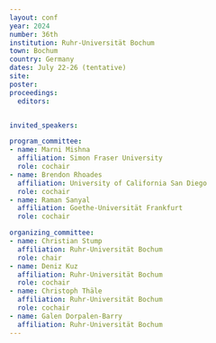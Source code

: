 ```yaml
---
layout: conf
year: 2024
number: 36th
institution: Ruhr-Universität Bochum
town: Bochum
country: Germany
dates: July 22-26 (tentative)
site:
poster:
proceedings:
  editors:


invited_speakers:

program_committee:
- name: Marni Mishna
  affiliation: Simon Fraser University
  role: cochair
- name: Brendon Rhoades
  affiliation: University of California San Diego
  role: cochair
- name: Raman Sanyal
  affiliation: Goethe-Universität Frankfurt
  role: cochair

organizing_committee:
- name: Christian Stump
  affiliation: Ruhr-Universität Bochum
  role: chair
- name: Deniz Kuz
  affiliation: Ruhr-Universität Bochum
  role: cochair
- name: Christoph Thäle
  affiliation: Ruhr-Universität Bochum
  role: cochair
- name: Galen Dorpalen-Barry
  affiliation: Ruhr-Universität Bochum
---
```

